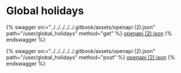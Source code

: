 # Global holidays

{% swagger src="../../../../../.gitbook/assets/openapi (2).json" path="/user/global_holidays" method="get" %}
[openapi (2).json](<../../../../../.gitbook/assets/openapi (2).json>)
{% endswagger %}

{% swagger src="../../../../../.gitbook/assets/openapi (2).json" path="/user/global_holidays" method="post" %}
[openapi (2).json](<../../../../../.gitbook/assets/openapi (2).json>)
{% endswagger %}
